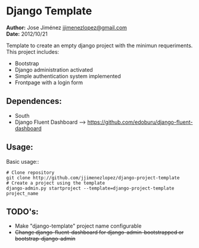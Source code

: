 Django Template
===============

**Author:** Jose Jiménez <jjimenezlopez@gmail.com>  
**Date:** 2012/10/21

Template to create an empty django project with the minimun requeriments.
This project includes:

 * Bootstrap
 * Django administration activated
 * Simple authentication system implemented
 * Frontpage with a login form

Dependences:
------------

 * South
 * Django Fluent Dashboard --> https://github.com/edoburu/django-fluent-dashboard

Usage:
------

Basic usage::

    # Clone repository
    git clone http://github.com/jjimenezlopez/django-project-template
    # Create a project using the template
    django-admin.py startproject --template=django-project-template project_name


TODO's:
-------

 - Make "django-template" project name configurable 
 - ~~Change django-fluent-dashboard for django-admin-bootstrapped or bootstrap-django-admin~~


